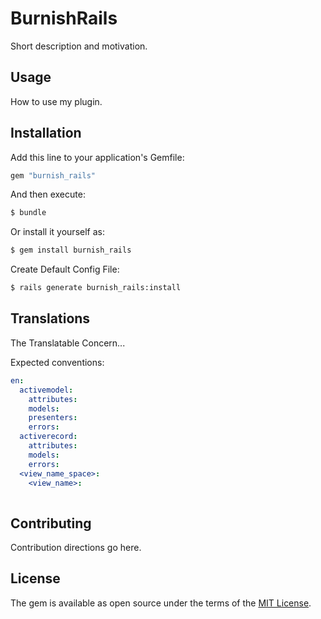 # BurnishRails
Short description and motivation.

## Usage
How to use my plugin.

## Installation
Add this line to your application's Gemfile:

```ruby
gem "burnish_rails"
```

And then execute:
```bash
$ bundle
```

Or install it yourself as:
```bash
$ gem install burnish_rails
```

Create Default Config File:
```bash
$ rails generate burnish_rails:install 
```

## Translations

The Translatable Concern...

Expected conventions:
```yaml
en:
  activemodel:
    attributes:
    models:
    presenters:
    errors:
  activerecord:
    attributes:
    models:
    errors:
  <view_name_space>:
    <view_name>:
      
```


## Contributing
Contribution directions go here.

## License
The gem is available as open source under the terms of the [MIT License](https://opensource.org/licenses/MIT).
